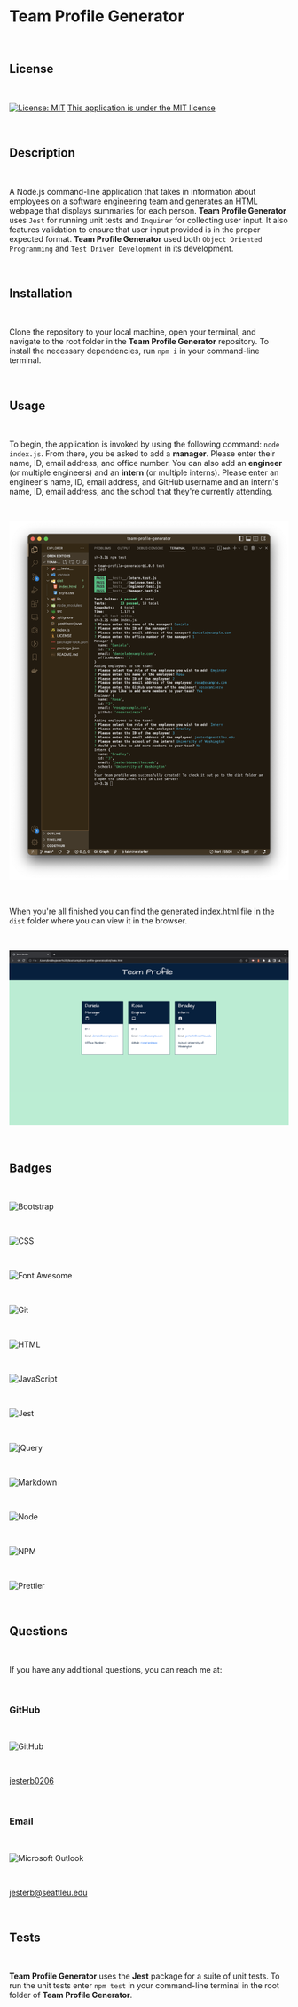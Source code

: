 # Team Profile Generator

<br>

## License

<br>

[![License: MIT](https://img.shields.io/badge/License-MIT-yellow.svg)](https://opensource.org/licenses/MIT)
[This application is under the MIT license](https://opensource.org/licenses/MIT)

<br>

## Description

<br>

A Node.js command-line application that takes in information about employees on a software engineering team and generates an HTML webpage that displays summaries for each person. **Team Profile Generator** uses `Jest` for running unit tests and `Inquirer` for collecting user input. It also features validation to ensure that user input provided is in the proper expected format. **Team Profile Generator** used both `Object Oriented Programming` and `Test Driven Development` in its development.

<br>

## Installation

<br>

Clone the repository to your local machine, open your terminal, and navigate to the root folder in the **Team Profile Generator** repository. To install the necessary dependencies, run `npm i` in your command-line terminal.

<br>

## Usage

<br>

To begin, the application is invoked by using the following command: `node index.js`. From there, you be asked to add a **manager**. Please enter their name, ID, email address, and office number. You can also add an **engineer** (or multiple engineers) and an **intern** (or multiple interns). Please enter an engineer's name, ID, email address, and GitHub username and an intern's name, ID, email address, and the school that they're currently attending.

<br>

![Inquirer Prompts](assets/inquirer.png)

<br>

When you're all finished you can find the generated index.html file in the `dist` folder where you can view it in the browser.

<br>

![Output](assets/output.png)

<br>

## Badges

<br>

![Bootstrap](https://img.shields.io/badge/Bootstrap-563D7C?style=for-the-badge&logo=bootstrap&logoColor=white)

<br>

![CSS](https://img.shields.io/badge/CSS3-1572B6?style=for-the-badge&logo=css3&logoColor=white)

<br>

![Font Awesome](https://img.shields.io/badge/Font_Awesome-339AF0?style=for-the-badge&logo=fontawesome&logoColor=white)

<br>

![Git](https://img.shields.io/badge/GIT-E44C30?style=for-the-badge&logo=git&logoColor=white)

<br>

![HTML](https://img.shields.io/badge/HTML5-E34F26?style=for-the-badge&logo=html5&logoColor=white)

<br>

![JavaScript](https://img.shields.io/badge/JavaScript-323330?style=for-the-badge&logo=javascript&logoColor=F7DF1E)

<br>

![Jest](https://img.shields.io/badge/-jest-%23C21325?style=for-the-badge&logo=jest&logoColor=white)

<br>

![jQuery](https://img.shields.io/badge/jquery-%230769AD.svg?style=for-the-badge&logo=jquery&logoColor=white)

<br>

![Markdown](https://img.shields.io/badge/Markdown-000000?style=for-the-badge&logo=markdown&logoColor=white)

<br>

![Node](https://img.shields.io/badge/Node.js-339933?style=for-the-badge&logo=nodedotjs&logoColor=white)

<br>

![NPM](https://img.shields.io/badge/npm-CB3837?style=for-the-badge&logo=npm&logoColor=white)

<br>

![Prettier](https://img.shields.io/badge/prettier-1A2C34?style=for-the-badge&logo=prettier&logoColor=F7BA3E)

<br>

## Questions

<br>

If you have any additional questions, you can reach me at:

<br>

### GitHub

<br>

![GitHub](https://img.shields.io/badge/GitHub-100000?style=for-the-badge&logo=github&logoColor=white)

<br>

[jesterb0206](https://www.github.com/jesterb0206)

<br>

### Email

<br>

![Microsoft Outlook](https://img.shields.io/badge/Microsoft_Outlook-0078D4?style=for-the-badge&logo=microsoft-outlook&logoColor=white)

<br>

jesterb@seattleu.edu

<br>

## Tests

<br>

**Team Profile Generator** uses the **Jest** package for a suite of unit tests. To run the unit tests enter `npm test` in your command-line terminal in the root folder of **Team Profile Generator**.

<br>
